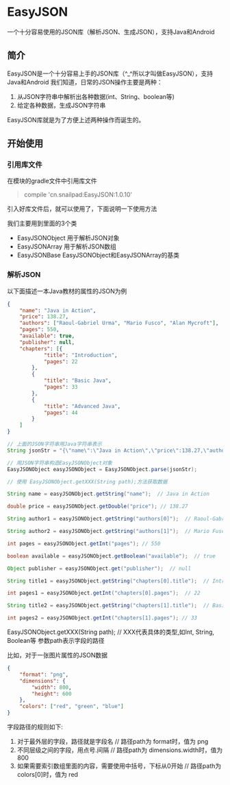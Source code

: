 # EasyJSON
一个十分容易使用的JSON库（解析JSON、生成JSON），支持Java和Android

## 简介
EasyJSON是一个十分容易上手的JSON库（^_^所以才叫做EasyJSON），支持Java和Android
我们知道，日常的JSON操作主要是两种：
1. 从JSON字符串中解析出各种数据(int、String、boolean等)
2. 给定各种数据，生成JSON字符串

EasyJSON库就是为了方便上述两种操作而诞生的。


## 开始使用

### 引用库文件
在模块的gradle文件中引用库文件
> compile 'cn.snailpad:EasyJSON:1.0.10'

引入好库文件后，就可以使用了，下面说明一下使用方法

我们主要用到里面的3个类
* EasyJSONObject 用于解析JSON对象
* EasyJSONArray 用于解析JSON数组
* EasyJSONBase EasyJSONObject和EasyJSONArray的基类


### 解析JSON
以下面描述一本Java教材的属性的JSON为例
```json
{
	"name": "Java in Action",
	"price": 138.27,
	"authors": ["Raoul-Gabriel Urma", "Mario Fusco", "Alan Mycroft"],
	"pages": 550,
	"available": true,
	"publisher": null,
	"chapters": [{
			"title": "Introduction",
			"pages": 22
		},
		{
			"title": "Basic Java",
			"pages": 33
		},
		{
			"title": "Advanced Java",
			"pages": 44
		}
	]
}
```

```java
// 上面的JSON字符串用Java字符串表示
String jsonStr = "{\"name\":\"Java in Action\",\"price\":138.27,\"authors\":[\"Raoul-Gabriel Urma\",\"Mario Fusco\",\"Alan Mycroft\"],\"pages\":550,\"available\":true,\"publisher\":null,\"chapters\":[{\"title\":\"Introduction\",\"pages\":22},{\"title\":\"Basic Java\",\"pages\":33},{\"title\":\"Advanced Java\",\"pages\":44}]}";

// 用JSON字符串构造EasyJSONObject对象
EasyJSONObject easyJSONObject = EasyJSONObject.parse(jsonStr);

// 使用 EasyJSONObject.getXXX(String path);方法获取数据

String name = easyJSONObject.getString("name");  // Java in Action

double price = easyJSONObject.getDouble("price"); // 138.27

String author1 = easyJSONObject.getString("authors[0]");  // Raoul-Gabriel Urma

String author2 = easyJSONObject.getString("authors[1]");  // Mario Fusco

int pages = easyJSONObject.getInt("pages"); // 550

boolean available = easyJSONObject.getBoolean("available");  // true

Object publisher = easyJSONObject.get("publisher");  // null

String title1 = easyJSONObject.getString("chapters[0].title");  // Introduction

int pages1 = easyJSONObject.getInt("chapters[0].pages");  // 22

String title2 = easyJSONObject.getString("chapters[1].title");  // Basic Java

int pages2 = easyJSONObject.getInt("chapters[1].pages"); // 33

```


EasyJSONObject.getXXX(String path);  // XXX代表具体的类型,如Int, String, Boolean等
参数path表示字段的路径

比如，对于一张图片属性的JSON数据
```json
{
	"format": "png",
	"dimensions": {
		"width": 800,
		"height": 600
	},
	"colors": ["red", "green", "blue"]
}
```

字段路径的规则如下:
1. 对于最外层的字段，路径就是字段名 // 路径path为 format时，值为 png
2. 不同层级之间的字段，用点号.间隔  // 路径path为 dimensions.width时，值为 800
3. 如果需要索引数组里面的内容，需要使用中括号，下标从0开始  // 路径path为 colors[0]时，值为 red





